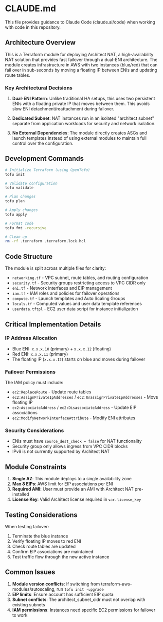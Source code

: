 # CLAUDE.md

This file provides guidance to Claude Code (claude.ai/code) when working with code in this repository.

## Architecture Overview

This is a Terraform module for deploying Architect NAT, a high-availability NAT solution that provides fast failover through a dual-ENI architecture. The module creates infrastructure in AWS with two instances (blue/red) that can fail over in sub-seconds by moving a floating IP between ENIs and updating route tables.

### Key Architectural Decisions

1. **Dual-ENI Pattern**: Unlike traditional HA setups, this uses two persistent ENIs with a floating private IP that moves between them. This avoids slow ENI detachment/reattachment during failover.

2. **Dedicated Subnet**: NAT instances run in an isolated "architect subnet" separate from application workloads for security and network isolation.

3. **No External Dependencies**: The module directly creates ASGs and launch templates instead of using external modules to maintain full control over the configuration.

## Development Commands

```bash
# Initialize Terraform (using OpenTofu)
tofu init

# Validate configuration
tofu validate

# Plan changes
tofu plan

# Apply changes
tofu apply

# Format code
tofu fmt -recursive

# Clean up
rm -rf .terraform .terraform.lock.hcl
```

## Code Structure

The module is split across multiple files for clarity:

- `networking.tf` - VPC subnet, route tables, and routing configuration
- `security.tf` - Security groups restricting access to VPC CIDR only
- `eni.tf` - Network interfaces and EIP management
- `iam.tf` - IAM roles and policies for failover operations
- `compute.tf` - Launch templates and Auto Scaling Groups
- `locals.tf` - Computed values and user data template references
- `userdata.tftpl` - EC2 user data script for instance initialization

## Critical Implementation Details

### IP Address Allocation
- Blue ENI: `x.x.x.10` (primary) + `x.x.x.12` (floating)
- Red ENI: `x.x.x.11` (primary)
- The floating IP (`x.x.x.12`) starts on blue and moves during failover

### Failover Permissions
The IAM policy must include:
- `ec2:ReplaceRoute` - Update route tables
- `ec2:AssignPrivateIpAddresses` / `ec2:UnassignPrivateIpAddresses` - Move floating IP
- `ec2:AssociateAddress` / `ec2:DisassociateAddress` - Update EIP associations
- `ec2:ModifyNetworkInterfaceAttribute` - Modify ENI attributes

### Security Considerations
- ENIs must have `source_dest_check = false` for NAT functionality
- Security group only allows ingress from VPC CIDR blocks
- IPv6 is not currently supported by Architect NAT

## Module Constraints

1. **Single AZ**: This module deploys to a single availability zone
2. **Max 8 EIPs**: AWS limit for EIP associations per ENI
3. **Required AMI**: User must provide an AMI with Architect NAT pre-installed
4. **License Key**: Valid Architect license required in `var.license_key`

## Testing Considerations

When testing failover:
1. Terminate the blue instance
2. Verify floating IP moves to red ENI
3. Check route tables are updated
4. Confirm EIP associations are maintained
5. Test traffic flow through the new active instance

## Common Issues

1. **Module version conflicts**: If switching from terraform-aws-modules/autoscaling, run `tofu init -upgrade`
2. **EIP limits**: Ensure account has sufficient EIP quota
3. **Subnet conflicts**: The architect_subnet_cidr must not overlap with existing subnets
4. **IAM permissions**: Instances need specific EC2 permissions for failover to work